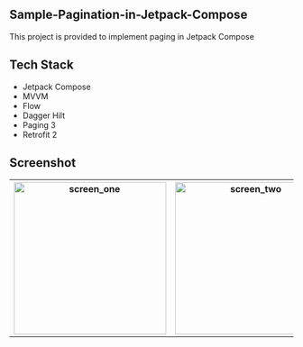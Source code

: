 ## Sample-Pagination-in-Jetpack-Compose
This project is provided to implement paging in Jetpack Compose

## Tech Stack
- Jetpack Compose
- MVVM
- Flow
- Dagger Hilt
- Paging 3
- Retrofit 2

## Screenshot
<table style="width:100%">
  <tr>
    <th><img width="270" alt="screen_one" src="https://github.com/dapoi/Sample-Pagination-in-Jetpack-Compose/assets/68842666/40cb53c5-0579-40fb-8c04-d0178ce61fda"></th>
    <th><img width="270" alt="screen_two" src="https://github.com/dapoi/Sample-Pagination-in-Jetpack-Compose/assets/68842666/7478d290-ca8c-406e-9c45-9ef9067b492f"></th>
  </tr>
</table>
